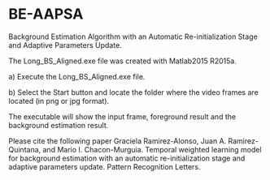 # BE-AAPSA
Background Estimation Algorithm with an Automatic Re-initialization Stage and Adaptive Parameters Update.

The Long_BS_Aligned.exe file was created with Matlab2015 R2015a. 

a) Execute the Long_BS_Aligned.exe file.

b) Select the Start button and locate the folder where the video frames are located (in png or jpg format).

The executable will show the input frame, foreground result and the background estimation result.

Please cite the following paper 
Graciela Ramirez-Alonso, Juan A. Ramirez-Quintana, and Mario I. Chacon-Murguia. Temporal weighted learning model for background estimation with an automatic re-initialization stage and adaptive parameters update. Pattern Recognition Letters.
